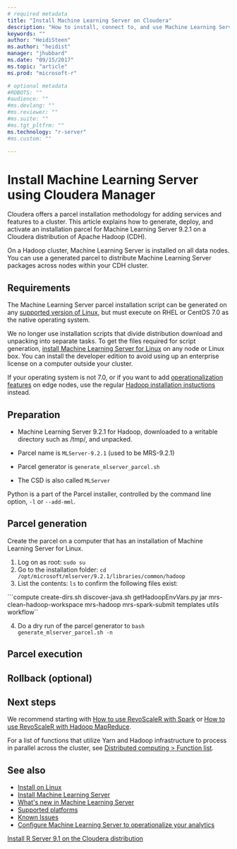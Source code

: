```yaml
---
# required metadata
title: "Install Machine Learning Server on Cloudera"
description: "How to install, connect to, and use Machine Learning Server on a Cloudera Hadoop disribution."
keywords: ""
author: "HeidiSteen"
ms.author: "heidist"
manager: "jhubbard"
ms.date: "09/15/2017"
ms.topic: "article"
ms.prod: "microsoft-r"

# optional metadata
#ROBOTS: ""
#audience: ""
#ms.devlang: ""
#ms.reviewer: ""
#ms.suite: ""
#ms.tgt_pltfrm: ""
ms.technology: "r-server"
#ms.custom: ""

---
```


# Install Machine Learning Server using Cloudera Manager

Cloudera offers a parcel installation methodology for adding services and features to a cluster. This article explains how to generate, deploy, and activate an installation parcel for Machine Learning Server 9.2.1 on a Cloudera distribution of Apache Hadoop (CDH). 

On a Hadoop cluster, Machine Learning Server is installed on all data nodes. You can use a generated parcel to distribute Machine Learning Server packages across nodes within your CDH cluster.

## Requirements

The Machine Learning Server parcel installation script can be generated on any [supported version of Linux](r-server-install-supported-platforms.md), but must execute on RHEL or CentOS 7.0 as the native operating system. 

We no longer use installation scripts that divide distribution download and unpacking into separate tasks. To get the files required for script generation, [install Machine Learning Server for Linux](machine-learning-server-linux-install.md) on any node or Linux box. You can install the developer edition to avoid using up an enterprise license on a computer outside your cluster.

If your operating system is not 7.0, or if you want to add [operationalization features](../operationalize/concept-operationalize-deploy-consume.md) on edge nodes, use the regular [Hadoop installation instuctions](machine-learning-server-hadoop-install.md) instead.

## Preparation

+ Machine Learning Server 9.2.1 for Hadoop, downloaded to a writable directory such as /tmp/, and unpacked.

+ Parcel name is `MLServer-9.2.1` (used to be MRS-9.2.1)
+ Parcel generator is `generate_mlserver_parcel.sh`
+ The CSD is also called `MLServer`

Python is a part of the Parcel installer, controlled by the command line option, `-l` or `--add-mml`.

## Parcel generation

Create the parcel on a computer that has an installation of Machine Learning Server for Linux.

1. Log on as root: `sudo su`
2. Go to the installation folder: `cd /opt/microsoft/mlserver/9.2.1/libraries/common/hadoop`
3. List the contents: `ls` to confirm the following files exist:

  ```compute  create-dirs.sh  discover-java.sh  getHadoopEnvVars.py  jar  mrs-clean-hadoop-workspace  mrs-hadoop  mrs-spark-submit  templates  utils  workflow``

4. Do a dry run of the parcel generator to `bash generate_mlserver_parcel.sh -n`

## Parcel execution

## Rollback (optional)

## Next steps

We recommend starting with [How to use RevoScaleR with Spark](../r/how-to-revoscaler-spark.md) or [How to use RevoScaleR with Hadoop MapReduce](../r/how-to-revoscaler-hadoop.md). 

For a list of functions that utilize Yarn and Hadoop infrastructure to process in parallel across the cluster, see [Distributed computing > Function list](../r/how-to-revoscaler-distributed-computing.md#distributed-computing-overview).

## See also

+ [Install on Linux](machine-learning-server-linux-install.md)
+ [Install Machine Learning Server](r-server-install.md)
+ [What's new in Machine Learning Server](../whats-new-in-machine-learning-server.md)
+ [Supported platforms](r-server-install-supported-platforms.md)  
+ [Known Issues](../resources-known-issues.md)  
+ [Configure Machine Learning Server to operationalize your analytics](../what-is-operationalization.md)

[Install R Server 9.1 on the Cloudera distribution](r-server-install-cloudera.md)